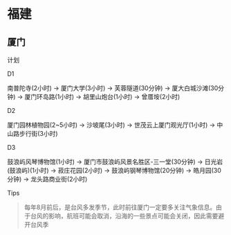 # 福建

## 厦门

计划

D1

南普陀寺(2小时) → 厦门大学(3小时) → 芙蓉隧道(30分钟) → 厦大白城沙滩(30分钟) → 厦门环岛路(1小时) → 胡里山炮台(1小时) → 曾厝垵(2小时)

D2

厦门园林植物园(2~5小时) → 沙坡尾(3小时) → 世茂云上厦门观光厅(1小时) → 中山路步行街(3小时)

D3

鼓浪屿风琴博物馆(1小时) → 厦门市鼓浪屿风景名胜区-三一堂(30分钟) → 日光岩(鼓浪屿)(1小时) → 菽庄花园(2小时) → 鼓浪屿钢琴博物馆(20分钟) → 皓月园(30分钟) → 龙头路商业街(2小时)

Tips
> 每年8月前后，是台风多发季节，此时前往厦门一定要多关注气象信息。由于台风的影响，航班可能会取消，沿海的一些景点可能会关闭，因此需要避开台风季
